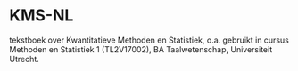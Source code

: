 # KMS-NL
tekstboek over Kwantitatieve Methoden en Statistiek, o.a. gebruikt in cursus Methoden en Statistiek 1 (TL2V17002), BA Taalwetenschap, Universiteit Utrecht. 